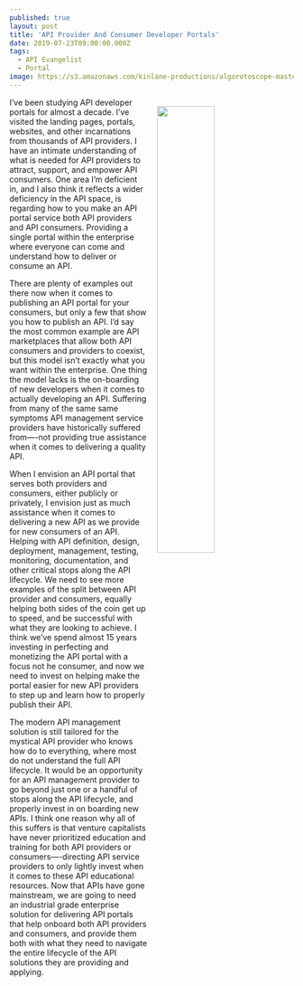 ```yaml
---
published: true
layout: post
title: 'API Provider And Consumer Developer Portals'
date: 2019-07-23T09:00:00.000Z
tags:
  - API Evangelist
  - Portal
image: https://s3.amazonaws.com/kinlane-productions/algorotoscope-master/server-cloud-server-racks-clouds-copper-circuit.jpg
---
```

<img src="{{ page.image }}" width="45%" align="right" style="padding: 15px;" />
I’ve been studying API developer portals for almost a decade. I’ve visited the landing pages, portals, websites, and other incarnations from thousands of API providers. I have an intimate understanding of what is needed for API providers to attract, support, and empower API consumers. One area I’m deficient in, and I also think it reflects a wider deficiency in the API space, is regarding how to you make an API portal service both API providers and API consumers. Providing a single portal within the enterprise where everyone can come and understand how to deliver or consume an API.

There are plenty of examples out there now when it comes to publishing an API portal for your consumers, but only a few that show you how to publish an API. I’d say the most common example are API marketplaces that allow both API consumers and providers to coexist, but this model isn’t exactly what you want within the enterprise. One thing the model lacks is the on-boarding of new developers when it comes to actually developing an API. Suffering from many of the same same symptoms API management service providers have historically suffered from—-not providing true assistance when it comes to delivering a quality API.

When I envision an API portal that serves both providers and consumers, either publicly or privately, I envision just as much assistance when it comes to delivering a new API as we provide for new consumers of an API. Helping with API definition, design, deployment, management, testing, monitoring, documentation, and other critical stops along the API lifecycle. We need to see more examples of the split between API provider and consumers, equally helping both sides of the coin get up to speed, and be successful with what they are looking to achieve. I think we’ve spend almost 15 years investing in perfecting and monetizing the API portal with a focus not he consumer, and now we need to invest on helping make the portal easier for new API providers to step up and learn how to properly publish their API.

The modern API management solution is still tailored for the mystical API provider who knows how do to everything, where most do not understand the full API lifecycle. It would be an opportunity for an API management provider to go beyond just one or a handful of stops along the API lifecycle, and properly invest in on boarding new APIs. I think one reason why all of this suffers is that venture capitalists have never prioritized education and training for both API providers or consumers—-directing API service providers to only lightly invest when it comes to these API educational resources. Now that APIs have gone mainstream, we are going to need an industrial grade enterprise solution for delivering API portals that help onboard both API providers and consumers, and provide them both with what they need to navigate the entire lifecycle of the API solutions they are providing and applying.

